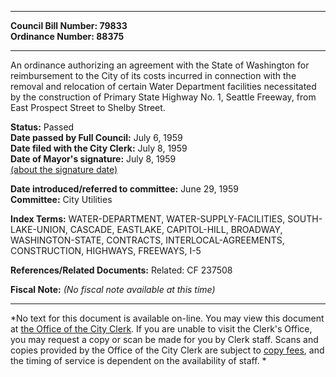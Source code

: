 * * * * *  
  
**Council Bill Number: [](#h0)[](#h2)79833**   
**Ordinance Number: 88375**  
  
* * * * *  
  
An ordinance authorizing an agreement with the State of Washington for reimbursement to the City of its costs incurred in connection with the removal and relocation of certain Water Department facilities necessitated by the construction of Primary State Highway No. 1, Seattle Freeway, from East Prospect Street to Shelby Street.  
  
**Status:** Passed   
**Date passed by Full Council:** July 6, 1959   
**Date filed with the City Clerk:** July 8, 1959   
**Date of Mayor's signature:** July 8, 1959   
[(about the signature date)](/~public/approvaldate.htm)   
  
  
**Date introduced/referred to committee:** June 29, 1959   
**Committee:** City Utilities   
  
**Index Terms:** WATER-DEPARTMENT, WATER-SUPPLY-FACILITIES, SOUTH-LAKE-UNION, CASCADE, EASTLAKE, CAPITOL-HILL, BROADWAY, WASHINGTON-STATE, CONTRACTS, INTERLOCAL-AGREEMENTS, CONSTRUCTION, HIGHWAYS, FREEWAYS, I-5  
  
**References/Related Documents:** Related: CF 237508  
  
**Fiscal Note:** *(No fiscal note available at this time)*  
  
* * * * *  
  
*No text for this document is available on-line. You may view this document at [the Office of the City Clerk](http://www.seattle.gov/leg/clerk/contactUs.htm). If you are unable to visit the Clerk's Office, you may request a copy or scan be made for you by Clerk staff. Scans and copies provided by the Office of the City Clerk are subject to [copy fees](http://clerk.seattle.gov/~public/clerkfees.htm), and the timing of service is dependent on the availability of staff. *  
  
  
